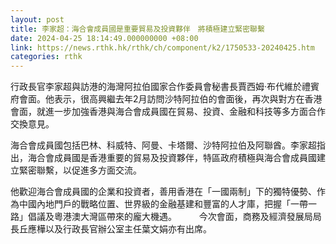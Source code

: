 ```yaml
---
layout: post
title: 李家超：海合會成員國是重要貿易及投資夥伴　將積極建立緊密聯繫
date: 2024-04-25 18:14:49.000000000 +08:00
link: https://news.rthk.hk/rthk/ch/component/k2/1750533-20240425.htm
categories: rthk
---
```


行政長官李家超與訪港的海灣阿拉伯國家合作委員會秘書長賈西姆·布代維於禮賓府會面。他表示，很高興繼去年2月訪問沙特阿拉伯的會面後，再次與對方在香港會面，就進一步加強香港與海合會成員國在貿易、投資、金融和科技等多方面合作交換意見。

海合會成員國包括巴林、科威特、阿曼、卡塔爾、沙特阿拉伯及阿聯酋。李家超指出，海合會成員國是香港重要的貿易及投資夥伴，特區政府積極與海合會成員國建立緊密聯繫，以促進多方面交流。

他歡迎海合會成員國的企業和投資者，善用香港在「一國兩制」下的獨特優勢、作為中國內地門戶的戰略位置、世界級的金融基建和豐富的人才庫，把握「一帶一路」倡議及粵港澳大灣區帶來的龐大機遇。
　　 
今次會面，商務及經濟發展局局長丘應樺以及行政長官辦公室主任葉文娟亦有出席。
